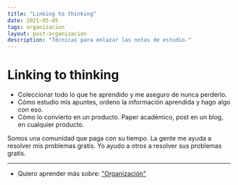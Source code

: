 ```yaml
---
title: "Linking to thinking"
date: 2021-05-05
tags: organizacion
layout: post-organizacion
description: "Técnicas para enlazar las notas de estudio."
---
```


# Linking to thinking

- Coleccionar todo lo que he aprendido y me aseguro de nunca perderlo.
- Cómo estudio mis apuntes, ordeno la información aprendida y hago algo con eso.
- Cómo lo convierto en un producto. Paper académico, post en un blog, en cualquier producto.

Somos una comunidad que paga con su tiempo.
La gente me ayuda a resolver mis problemas gratis.
Yo ayudo a otros a resolver sus problemas gratis.

***

- Quiero aprender más sobre: ["Organización"](../00/organizacion)

